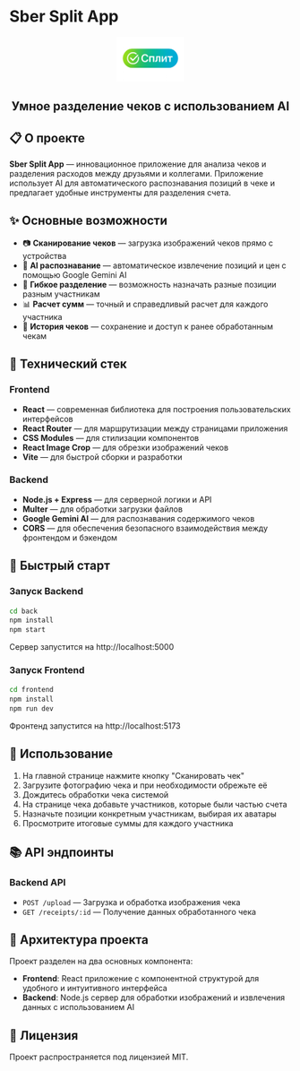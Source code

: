 # Sber Split App

<div align="center">
  <img src="frontend/src/assets/logo.png" alt="Sber Split Logo" width="120">
  <h2>Умное разделение чеков с использованием AI</h2>
</div>

## 📋 О проекте

**Sber Split App** — инновационное приложение для анализа чеков и разделения расходов между друзьями и коллегами. Приложение использует AI для автоматического распознавания позиций в чеке и предлагает удобные инструменты для разделения счета.

## ✨ Основные возможности

- 📷 **Сканирование чеков** — загрузка изображений чеков прямо с устройства
- 🤖 **AI распознавание** — автоматическое извлечение позиций и цен с помощью Google Gemini AI
- 👥 **Гибкое разделение** — возможность назначать разные позиции разным участникам
- 📊 **Расчет сумм** — точный и справедливый расчет для каждого участника
- 💾 **История чеков** — сохранение и доступ к ранее обработанным чекам

## 🔧 Технический стек

### Frontend
- **React** — современная библиотека для построения пользовательских интерфейсов
- **React Router** — для маршрутизации между страницами приложения
- **CSS Modules** — для стилизации компонентов
- **React Image Crop** — для обрезки изображений чеков
- **Vite** — для быстрой сборки и разработки

### Backend
- **Node.js + Express** — для серверной логики и API
- **Multer** — для обработки загрузки файлов
- **Google Gemini AI** — для распознавания содержимого чеков
- **CORS** — для обеспечения безопасного взаимодействия между фронтендом и бэкендом

## 🚀 Быстрый старт

### Запуск Backend
```bash
cd back
npm install
npm start
```
Сервер запустится на http://localhost:5000

### Запуск Frontend
```bash
cd frontend
npm install
npm run dev
```
Фронтенд запустится на http://localhost:5173

## 📱 Использование

1. На главной странице нажмите кнопку "Сканировать чек"
2. Загрузите фотографию чека и при необходимости обрежьте её
3. Дождитесь обработки чека системой
4. На странице чека добавьте участников, которые были частью счета
5. Назначьте позиции конкретным участникам, выбирая их аватары
6. Просмотрите итоговые суммы для каждого участника

## 📚 API эндпоинты

### Backend API
- `POST /upload` — Загрузка и обработка изображения чека
- `GET /receipts/:id` — Получение данных обработанного чека

## 🧩 Архитектура проекта

Проект разделен на два основных компонента:

- **Frontend**: React приложение с компонентной структурой для удобного и интуитивного интерфейса
- **Backend**: Node.js сервер для обработки изображений и извлечения данных с использованием AI

## 📄 Лицензия

Проект распространяется под лицензией MIT. 
